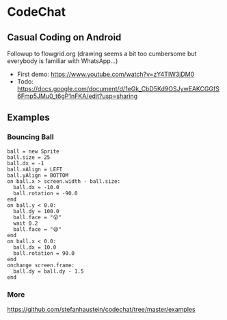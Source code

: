 # CodeChat

## Casual Coding on Android

Followup to flowgrid.org (drawing seems a bit too cumbersome but everybody is familiar with WhatsApp...) 

  * First demo: https://www.youtube.com/watch?v=zY4TIW3jDM0
  * Todo: https://docs.google.com/document/d/1eGk_CbD5Kd9OSJywEAKCGGfS6Fmp5JMu0_t6gP1nFKA/edit?usp=sharing

## Examples

### Bouncing Ball

    ball = new Sprite
    ball.size = 25
    ball.dx = -1
    ball.xAlign = LEFT
    ball.yAlign = BOTTOM
    on ball.x > screen.width - ball.size:
      ball.dx = -10.0
      ball.rotation = -90.0
    end
    on ball.y < 0.0:
      ball.dy = 100.0
      ball.face = "😲"
      wait 0.2
      ball.face = "😄"
    end
    on ball.x < 0.0:
      ball.dx = 10.0
      ball.rotation = 90.0
    end
    onchange screen.frame:
      ball.dy = ball.dy - 1.5
    end

### More

https://github.com/stefanhaustein/codechat/tree/master/examples
